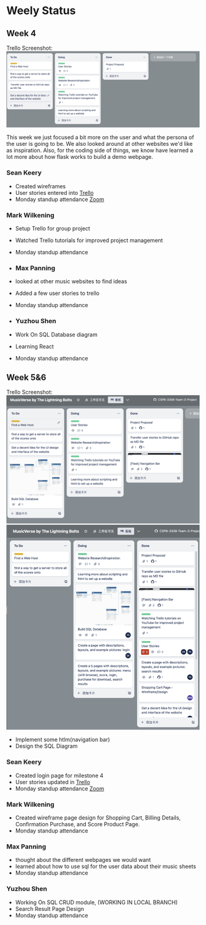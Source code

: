 # Weely Status

## Week 4

Trello Screenshot:
![](img/Trello_2023-07-04_10-16-38.png)

This week we just focused a bit more on the user and what the persona of the user is going to be. We also looked around at other websites we'd like as inspiration. Also, for the coding side of things, we know have learned a lot more about how flask works to build a demo webpage.

### Sean Keery

- Created wireframes
- User stories entered into [Trello](https://trello.com/b/Oz0v3nr9/musicverse-by-the-lightning-bolts)
- Monday standup attendance [Zoom](https://Dell.zoom.us/j/9581483425?pwd=RUtyYVhQbXVpN1ZhT3BadzR0UWhRdz09)

### Mark Wilkening

- Setup Trello for group project
- Watched Trello tutorials for improved project management
- Monday standup attendance

- ### Max Panning

- looked at other music websites to find ideas
- Added a few user stories to trello
- Monday standup attendance

- ### Yuzhou Shen

- Work On SQL Database diagram
- Learning React
- Monday standup attendance


## Week 5&6
Trello Screenshot:
![](img/Trello_2023-07-14_08-08-17.png)
![](img/Trello_2023-07-20_12-46-59.png)

* Implement some htlm(navigation bar)
* Design the SQL Diagram

### Sean Keery

- Created login page for milestone 4
- User stories updated in [Trello](https://trello.com/b/Oz0v3nr9/musicverse-by-the-lightning-bolts)
- Monday standup attendance [Zoom](https://Dell.zoom.us/j/9581483425?pwd=RUtyYVhQbXVpN1ZhT3BadzR0UWhRdz09)

### Mark Wilkening

- Created wireframe page design for Shopping Cart, Billing Details, Confirmation Purchase, and Score Product Page.
- Monday standup attendance

  
### Max Panning

- thought about the different webpages we would want
- learned about how to use sql for the user data about their music sheets
- Monday standup attendance
  
### Yuzhou Shen
- Working On SQL CRUD module, (WORKING IN LOCAL BRANCH)
- Search Result Page Design
- Monday standup attendance